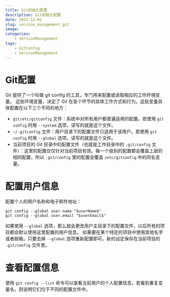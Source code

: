 ```yaml
---
title: Git初始化配置
description: Git初始化配置
date: 2022-12-01
slug: version_management_git
image: 
categories:
    - VersionManagement
tags:
    - GitConfig
    - VersionManagement
---
```


# Git配置

Git 提供了一个叫做 git config 的工具，专门用来配置或读取相应的工作环境变量。
这些环境变量，决定了 Git 在各个环节的具体工作方式和行为。这些变量具体配置在以下三个不同的地方：
- `git/etc/gitconfig` 文件：系统中对所有用户都普遍适用的配置。若使用 `git config` 时用 `--system` 选项，读写的就是这个文件。
- `~/.gitconfig` 文件：用户目录下的配置文件只适用于该用户。若使用 `git config` 时用 `--global` 选项，读写的就是这个文件。
- 当前项目的 Git 目录中的配置文件（也就是工作目录中的 `.git/config` 文件）：这里的配置仅仅针对当前项目有效。每一个级别的配置都会覆盖上层的相同配置，所以 `.git/config` 里的配置会覆盖 `/etc/gitconfig` 中的同名变量。

# 配置用户信息

配置个人的用户名称和电子邮件地址：

```shell
git config --global user.name "$userName$"
git config --global user.email "$userEmail$"
```

如果使用 `--global` 选项，那么就会更改用户主目录下的配置文件，以后所有的项目都会默认使用这里配置的用户信息。
如果要在某个特定的项目中使用其他名字或者邮箱，只要去掉 `--global` 选项重新配置即可，新的设定保存在当前项目的 `.git/config` 文件里。

# 查看配置信息

使用 `git config --list` 命令可以查看当前用户的个人配置信息，若看到重复变量名，则说明它们位于不同的配置文件中。

